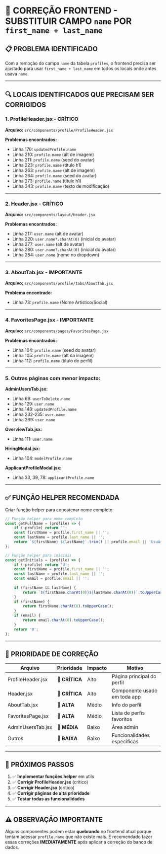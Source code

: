 # 🔧 CORREÇÃO FRONTEND - SUBSTITUIR CAMPO `name` POR `first_name + last_name`

## **📋 PROBLEMA IDENTIFICADO**

Com a remoção do campo `name` da tabela `profiles`, o frontend precisa ser ajustado para usar `first_name + last_name` em todos os locais onde antes usava `name`.

---

## **🔍 LOCAIS IDENTIFICADOS QUE PRECISAM SER CORRIGIDOS**

### **1. ProfileHeader.jsx - CRÍTICO**
**Arquivo:** `src/components/profile/ProfileHeader.jsx`

**Problemas encontrados:**
- Linha 170: `updatedProfile.name`
- Linha 210: `profile.name` (alt de imagem)
- Linha 211: `profile.name` (seed do avatar)
- Linha 223: `profile.name` (título h1)
- Linha 263: `profile.name` (alt de imagem)
- Linha 264: `profile.name` (seed do avatar)
- Linha 273: `profile.name` (título h1)
- Linha 343: `profile.name` (texto de modificação)

---

### **2. Header.jsx - CRÍTICO**
**Arquivo:** `src/components/layout/Header.jsx`

**Problemas encontrados:**
- Linha 217: `user.name` (alt de avatar)
- Linha 220: `user.name?.charAt(0)` (inicial do avatar)
- Linha 277: `user.name` (alt de avatar)
- Linha 280: `user.name?.charAt(0)` (inicial do avatar)
- Linha 284: `user.name` (nome no dropdown)

---

### **3. AboutTab.jsx - IMPORTANTE**
**Arquivo:** `src/components/profile/tabs/AboutTab.jsx`

**Problema encontrado:**
- Linha 73: `profile.name` (Nome Artístico/Social)

---

### **4. FavoritesPage.jsx - IMPORTANTE**
**Arquivo:** `src/components/pages/FavoritesPage.jsx`

**Problemas encontrados:**
- Linha 104: `profile.name` (seed do avatar)
- Linha 105: `profile.name` (alt da imagem)
- Linha 112: `profile.name` (título do perfil)

---

### **5. Outras páginas com menor impacto:**

**AdminUsersTab.jsx:**
- Linha 69: `userToDelete.name`
- Linha 129: `user.name`
- Linha 148: `updatedProfile.name`
- Linha 232-235: `user.name`
- Linha 269: `user.name`

**OverviewTab.jsx:**
- Linha 111: `user.name`

**HiringModal.jsx:**
- Linha 104: `modelProfile.name`

**ApplicantProfileModal.jsx:**
- Linha 33, 39, 78: `applicantProfile.name`

---

## **✅ FUNÇÃO HELPER RECOMENDADA**

Criar função helper para concatenar nome completo:

```javascript
// Função helper para nome completo
const getFullName = (profile) => {
    if (!profile) return '';
    const firstName = profile.first_name || '';
    const lastName = profile.last_name || '';
    return `${firstName} ${lastName}`.trim() || profile.email || 'Usuário';
};

// Função helper para iniciais
const getInitials = (profile) => {
    if (!profile) return 'U';
    const firstName = profile.first_name || '';
    const lastName = profile.last_name || '';
    const email = profile.email || '';
    
    if (firstName && lastName) {
        return `${firstName.charAt(0)}${lastName.charAt(0)}`.toUpperCase();
    }
    if (firstName) {
        return firstName.charAt(0).toUpperCase();
    }
    if (email) {
        return email.charAt(0).toUpperCase();
    }
    return 'U';
};
```

---

## **🎯 PRIORIDADE DE CORREÇÃO**

| **Arquivo** | **Prioridade** | **Impacto** | **Motivo** |
|-------------|----------------|-------------|------------|
| ProfileHeader.jsx | 🚨 **CRÍTICA** | Alto | Página principal do perfil |
| Header.jsx | 🚨 **CRÍTICA** | Alto | Componente usado em toda app |
| AboutTab.jsx | 🔶 **ALTA** | Médio | Info do perfil |
| FavoritesPage.jsx | 🔶 **ALTA** | Médio | Lista de perfis favoritos |
| AdminUsersTab.jsx | 🔶 **MÉDIA** | Baixo | Área admin |
| Outros | 🔶 **BAIXA** | Baixo | Funcionalidades específicas |

---

## **📝 PRÓXIMOS PASSOS**

1. ✅ **Implementar funções helper** em utils
2. ✅ **Corrigir ProfileHeader.jsx** (crítico)
3. ✅ **Corrigir Header.jsx** (crítico)
4. ✅ **Corrigir páginas de alta prioridade**
5. ✅ **Testar todas as funcionalidades**

---

## **⚠️ OBSERVAÇÃO IMPORTANTE**

Alguns componentes podem estar **quebrando** no frontend atual porque tentam acessar `profile.name` que não existe mais. É recomendado fazer essas correções **IMEDIATAMENTE** após aplicar a correção do banco de dados. 